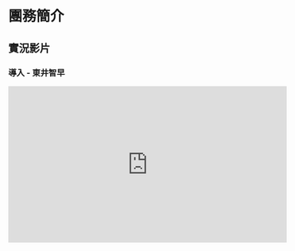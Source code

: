 # 團務簡介

## 實況影片

### 導入 - 東井智早

<iframe width="560" height="315" src="https://www.youtube.com/embed/Ovh-oU6Ceyk" frameborder="0" allow="autoplay; encrypted-media" allowfullscreen></iframe>
